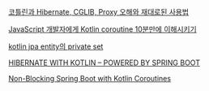 
[코틀린과 Hibernate, CGLIB, Proxy 오해와 재대로된 사용법 ](https://alkhwa-113.tistory.com/entry/%EC%BD%94%ED%8B%80%EB%A6%B0%EA%B3%BC-Hibernate-CGLIB-Proxy-%EC%98%A4%ED%95%B4%EC%99%80-%EC%9E%AC%EB%8C%80%EB%A1%9C%EB%90%9C-%EC%82%AC%EC%9A%A9%EB%B2%95-4)

[JavaScript 개발자에게 Kotlin coroutine 10분만에 이해시키기](https://www.letmecompile.com/kotlin-coroutine-vs-javascript-async-comparison/)

[kotlin jpa entity의 private set](https://kjgleh.github.io/kotlin/2019/06/11/setter.html)

[HIBERNATE WITH KOTLIN – POWERED BY SPRING BOOT](https://kotlinexpertise.com/hibernate-with-kotlin-spring-boot/)

[Non-Blocking Spring Boot with Kotlin Coroutines](https://www.baeldung.com/kotlin/spring-boot-kotlin-coroutines)

[]()

[]()

[]()

[]()

[]()

[]()

[]()

[]()

[]()